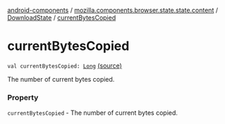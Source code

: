 [android-components](../../index.md) / [mozilla.components.browser.state.state.content](../index.md) / [DownloadState](index.md) / [currentBytesCopied](./current-bytes-copied.md)

# currentBytesCopied

`val currentBytesCopied: `[`Long`](https://kotlinlang.org/api/latest/jvm/stdlib/kotlin/-long/index.html) [(source)](https://github.com/mozilla-mobile/android-components/blob/master/components/browser/state/src/main/java/mozilla/components/browser/state/state/content/DownloadState.kt#L37)

The number of current bytes copied.

### Property

`currentBytesCopied` - The number of current bytes copied.